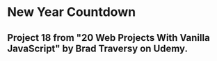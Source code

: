 # New Year Countdown

## Project 18 from "20 Web Projects With Vanilla JavaScript" by Brad Traversy on Udemy.